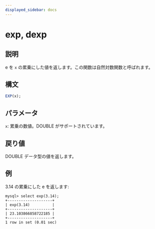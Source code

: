 ```yaml
---
displayed_sidebar: docs
---
```


# exp, dexp

## 説明

e を `x` の累乗にした値を返します。この関数は自然対数関数と呼ばれます。

## 構文

```SQL
EXP(x);
```

## パラメータ

`x`: 累乗の数値。DOUBLE がサポートされています。

## 戻り値

DOUBLE データ型の値を返します。

## 例

3.14 の累乗にした e を返します:

```Plaintext
mysql> select exp(3.14);
+--------------------+
| exp(3.14)          |
+--------------------+
| 23.103866858722185 |
+--------------------+
1 row in set (0.01 sec)
```